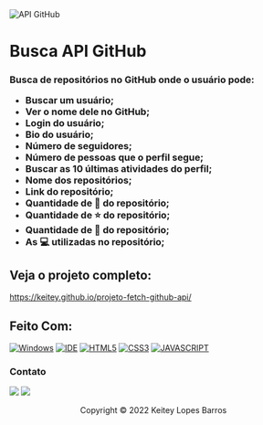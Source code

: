 <img src="src/readme/githubpages.gif" alt="API GitHub">

# Busca API GitHub

<h3 align="justify">
  
  Busca de repositórios no GitHub onde o usuário pode: 
  * Buscar um usuário;
  * Ver o nome dele no GitHub;
  * Login do usuário;
  * Bio do usuário;
  * Número de seguidores;
  * Número de pessoas que o perfil segue;
  * Buscar as 10 últimas atividades do perfil;
  * Nome dos repositórios;
  * Link do repositório;
  * Quantidade de 🍴 do repositório;
  * Quantidade de ⭐ do repositório;
  * Quantidade de 👀 do repositório;
  * As 💻 utilizadas no repositório;
  
  ## Veja o projeto completo:
  
  https://keitey.github.io/projeto-fetch-github-api/
  
  ## Feito Com:

[![Windows](https://img.shields.io/badge/Windows-0078D6?style=for-the-badge&logo=windows&logoColor=white)](https://www.microsoft.com/pt-br/windows/get-windows-10)
[![IDE](https://img.shields.io/badge/Visual_studio_code-0078D4?style=for-the-badge&logo=visual%20studio%20code&logoColor=white)](https://code.visualstudio.com/)
[![HTML5](https://img.shields.io/badge/HTML5-E34F26?style=for-the-badge&logo=html5&logoColor=white)](https://developer.mozilla.org/pt-BR/docs/Web/HTML)
[![CSS3](https://img.shields.io/badge/CSS3-1572B6?style=for-the-badge&logo=css3&logoColor=white)](https://developer.mozilla.org/pt-BR/docs/Web/CSS)
[![JAVASCRIPT](https://img.shields.io/badge/JavaScript-F7DF1E?style=for-the-badge&logo=javascript&logoColor=black)](https://developer.mozilla.org/pt-BR/docs/Web/JavaScript)

### Contato

  <a href = "mailto:keiteybarros@gmail.com"><img src="https://img.shields.io/badge/Gmail-D14836?style=for-the-badge&logo=gmail&logoColor=white" target="_blank"></a>
  <a href="https://www.linkedin.com/in/keitey-barros-21bb8bb4/" target="_blank"><img src="https://img.shields.io/badge/-LinkedIn-%230077B5?style=for-the-badge&logo=linkedin&logoColor=white" target="_blank"></a> 

<p align="center">Copyright © 2022 Keitey Lopes Barros</p>
  

